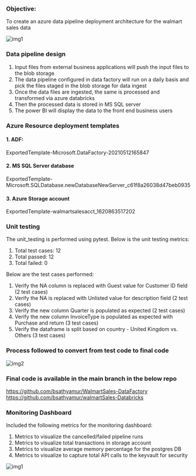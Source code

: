 ### Objective:
To create an azure data pipeline deployment architecture for the walmart sales data


![img1](https://github.com/bsathyamur/Walmart-Sales-Data---Deployment-Architecture/blob/main/architecture.png)


### Data pipeline design

1. Input files from external business applications will push the input files to the blob storage
2. The data pipeline configured in data factory will run on a daily basis and pick the files staged in the blob storage for data ingest
3. Once the data files are ingested, the same is processed and transformed via azure databricks
4. Then the processed data is stored in MS SQL server
5. The power BI will display the data to the front end business users

### Azure Resource deployment templates

#### 1. ADF:
ExportedTemplate-Microsoft.DataFactory-20210512165847

#### 2. MS SQL Server database
ExportedTemplate-Microsoft.SQLDatabase.newDatabaseNewServer_c61f8a26038d47beb0935

#### 3. Azure Storage account
ExportedTemplate-walmartsalesacct_1620863517202

### Unit testing

The unit_testing is performed using pytest. Below is the unit testing metrics:
1. Total test cases: 12
2. Total passed: 12
3. Total failed: 0

Below are the test cases performed:
1. Verify the NA column is replaced with Guest value for Customer ID field (2 test cases)
2. Verify the NA is replaced with Unlisted value for description field (2 test cases)
3. Verify the new column Quarter is populated as expected (2 test cases)
4. Verify the new column InvoiceType is populated as expected with Purchase and return (3 test cases)
5. Verify the dataframe is split based on country - United Kingdom vs. Others (3 test cases)

### Process followed to convert from test code to final code

![img2](https://github.com/bsathyamur/WalmartSalesData-Deployment-Architecture/blob/main/flow.png)

### Final code is available in the main branch in the below repo

https://github.com/bsathyamur/WalmartSales-DataFactory
https://github.com/bsathyamur/walmartSales-Databricks

### Monitoring Dashboard

Included the following metrics for the monitoring dashboard:

1. Metrics to visualize the cancelled/failed pipeline runs
2. Metrics to visualize total transactions in storage account
3. Metrics to visualize average memory percentage for the postgres DB
4. Metrics to visualize to capture total API calls to the keyvault for security

![img1](https://github.com/bsathyamur/WalmartSalesData-Deployment-Architecture/blob/main/walmartSales-MonitorDashboard.png)
